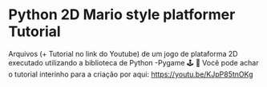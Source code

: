 # Python 2D Mario style platformer Tutorial
Arquivos (+ Tutorial no link do Youtube) de um jogo de plataforma 2D executado utilizando a biblioteca de Python -Pygame 🕹 🐍
Você pode achar o tutorial interinho para a criação por aqui: https://youtu.be/KJpP85tnOKg
